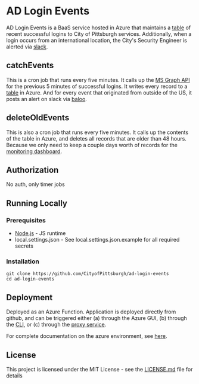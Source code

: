 # AD Login Events

AD Login Events is a BaaS service hosted in Azure that maintains a [table](https://github.com/CityofPittsburgh/az-table) of recent successful logins to City of Pittsburgh services.  Additionally, when a login occurs from an international location, the City's Security Engineer is alerted via [slack](https://github.com/CityofPittsburgh/baloo).

## catchEvents
This is a cron job that runs every five minutes.  It calls up the [MS Graph API](https://github.com/CityofPittsburgh/active-directory) for the previous 5 minutes of successful logins.  It writes every record to a [table](https://github.com/CityofPittsburgh/az-table) in Azure.  And for every event that originated from outside of the US, it posts an alert on slack via [baloo](https://github.com/CityofPittsburgh/baloo).

## deleteOldEvents
This is also a cron job that runs every five minutes.  It calls up the contents of the table in Azure, and deletes all records that are older than 48 hours.  Because we only need to keep a couple days worth of records for the [monitoring dashboard](https://github.com/CityofPittsburgh/ad-monitor).

## Authorization

No auth, only timer jobs

## Running Locally

### Prerequisites

* [Node.js](https://nodejs.org) - JS runtime
* local.settings.json - See local.settings.json.example for all required secrets

### Installation
```
git clone https://github.com/CityofPittsburgh/ad-login-events
cd ad-login-events
```

## Deployment

Deployed as an Azure Function.  Application is deployed directly from github, and can be triggered either (a) through the Azure GUI, (b) through the [CLI](https://docs.microsoft.com/en-us/cli/azure/webapp/deployment/source?view=azure-cli-latest#az-webapp-deployment-source-sync), or (c) through the [proxy service](https://github.com/CityofPittsburgh/azure-proxy).

For complete documentation on the azure environment, see [here](https://github.com/CityofPittsburgh/all-things-azure.git).

## License

This project is licensed under the MIT License - see the [LICENSE.md](LICENSE.md) file for details